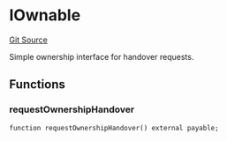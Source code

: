 # IOwnable
[Git Source](https://github.com/Moloch-Mystics/dagon/blob/3c50a9b175611229baf44017b0ba4f798e0515cb/src/Dagon.sol)

Simple ownership interface for handover requests.


## Functions
### requestOwnershipHandover


```solidity
function requestOwnershipHandover() external payable;
```

